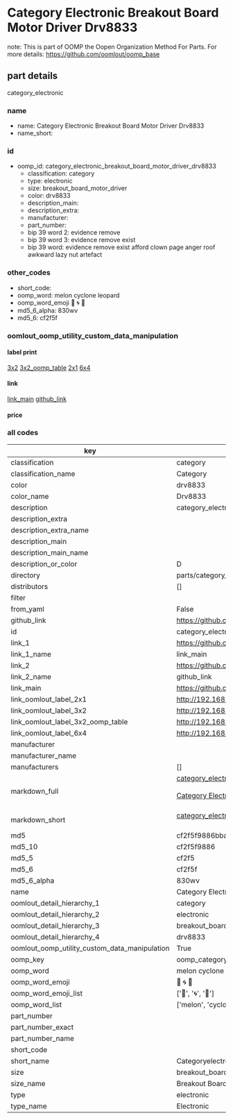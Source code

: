 # Category Electronic Breakout Board Motor Driver Drv8833  

note: This is part of OOMP the Oopen Organization Method For Parts. For more details: https://github.com/oomlout/oomp_base

##  part details



category_electronic

### name
* name: Category Electronic Breakout Board Motor Driver Drv8833
* name_short: 
### id
* oomp_id: category_electronic_breakout_board_motor_driver_drv8833
  * classification: category
  * type: electronic
  * size: breakout_board_motor_driver
  * color: drv8833
  * description_main: 
  * description_extra: 
  * manufacturer: 
  * part_number: 
  * bip 39 word 2: evidence remove
  * bip 39 word 3: evidence remove exist
  * bip 39 word: evidence remove exist afford clown page anger roof awkward lazy nut artefact

### other_codes
* short_code: 
* oomp_word: melon cyclone leopard
* oomp_word_emoji :melon: :cyclone: :leopard:
* md5_6_alpha: 830wv
* md5_6: cf2f5f






### oomlout_oomp_utility_custom_data_manipulation
#### label print
[3x2](http://192.168.1.245:1112/?label=oomp%20830wv)
[3x2_oomp_table](http://192.168.1.107:1112/?label=oomp%20830wv)
[2x1](http://192.168.1.242:1112/?label=oomp%20830wv)
[6x4](http://192.168.1.55:1112/?label=oomp%20830wv)    

#### link

[link_main](https://github.com/oomlout/oomlout_oomp_current_version_messy/tree/main/parts/category_electronic_breakout_board_motor_driver_drv8833) [github_link](https://github.com/oomlout/oomlout_oomp_part_src/tree/main/parts/category_electronic_breakout_board_motor_driver_drv8833)                             

#### price







### all codes 
| key | value |  
| --- | --- |  
| classification | category |  
| classification_name | Category |  
| color | drv8833 |  
| color_name | Drv8833 |  
| description | category_electronic |  
| description_extra |  |  
| description_extra_name |  |  
| description_main |  |  
| description_main_name |  |  
| description_or_color | D  |  
| directory | parts/category_electronic_breakout_board_motor_driver_drv8833 |  
| distributors | [] |  
| filter |  |  
| from_yaml | False |  
| github_link | https://github.com/oomlout/oomlout_oomp_part_src/tree/main/parts/category_electronic_breakout_board_motor_driver_drv8833 |  
| id | category_electronic_breakout_board_motor_driver_drv8833 |  
| link_1 | https://github.com/oomlout/oomlout_oomp_current_version_messy/tree/main/parts/category_electronic_breakout_board_motor_driver_drv8833 |  
| link_1_name | link_main |  
| link_2 | https://github.com/oomlout/oomlout_oomp_part_src/tree/main/parts/category_electronic_breakout_board_motor_driver_drv8833 |  
| link_2_name | github_link |  
| link_main | https://github.com/oomlout/oomlout_oomp_current_version_messy/tree/main/parts/category_electronic_breakout_board_motor_driver_drv8833 |  
| link_oomlout_label_2x1 | http://192.168.1.242:1112/?label=oomp%20830wv |  
| link_oomlout_label_3x2 | http://192.168.1.245:1112/?label=oomp%20830wv |  
| link_oomlout_label_3x2_oomp_table | http://192.168.1.107:1112/?label=oomp%20830wv |  
| link_oomlout_label_6x4 | http://192.168.1.55:1112/?label=oomp%20830wv |  
| manufacturer |  |  
| manufacturer_name |  |  
| manufacturers | [] |  
| markdown_full | [category_electronic_breakout_board_motor_driver_drv8833](https://github.com/oomlout/oomlout_oomp_current_version_messy/tree/main/parts/category_electronic_breakout_board_motor_driver_drv8833)<br>[](https://github.com/oomlout/oomlout_oomp_current_version_messy/tree/main/parts/category_electronic_breakout_board_motor_driver_drv8833)<br>[Category Electronic Breakout Board Motor Driver Drv8833](https://github.com/oomlout/oomlout_oomp_current_version_messy/tree/main/parts/category_electronic_breakout_board_motor_driver_drv8833)<br><br> |  
| markdown_short | [category_electronic_breakout_board_motor_driver_drv8833](https://github.com/oomlout/oomlout_oomp_current_version_messy/tree/main/parts/category_electronic_breakout_board_motor_driver_drv8833)<br><br> |  
| md5 | cf2f5f9886bba1167b9600469fad7a6e |  
| md5_10 | cf2f5f9886 |  
| md5_5 | cf2f5 |  
| md5_6 | cf2f5f |  
| md5_6_alpha | 830wv |  
| name | Category Electronic Breakout Board Motor Driver Drv8833 |  
| oomlout_detail_hierarchy_1 | category |  
| oomlout_detail_hierarchy_2 | electronic |  
| oomlout_detail_hierarchy_3 | breakout_board_motor_driver |  
| oomlout_detail_hierarchy_4 | drv8833 |  
| oomlout_oomp_utility_custom_data_manipulation | True |  
| oomp_key | oomp_category_electronic_breakout_board_motor_driver_drv8833 |  
| oomp_word | melon cyclone leopard |  
| oomp_word_emoji | :melon: :cyclone: :leopard: |  
| oomp_word_emoji_list | [':melon:', ':cyclone:', ':leopard:'] |  
| oomp_word_list | ['melon', 'cyclone', 'leopard'] |  
| part_number |  |  
| part_number_exact |  |  
| part_number_name |  |  
| short_code |  |  
| short_name | Categoryelectronic |  
| size | breakout_board_motor_driver |  
| size_name | Breakout Board Motor Driver |  
| type | electronic |  
| type_name | Electronic |  
